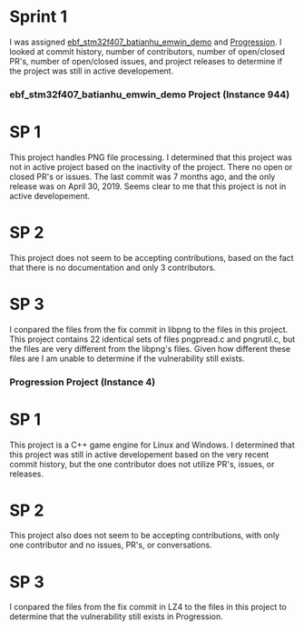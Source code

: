 # Sprint 1
I was assigned [ebf_stm32f407_batianhu_emwin_demo](https://github.com/Embedfire-emwin/ebf_stm32f407_batianhu_emwin_demo) and [Progression](https://github.com/LiamTyler/Progression). I looked at commit history, number of contributors, number of open/closed PR's, number of open/closed issues, and project releases to determine if the project was still in active developement.

### ebf_stm32f407_batianhu_emwin_demo Project (Instance 944)
# SP 1
This project handles PNG file processing. I determined that this project was not in active project based on the inactivity of the project. There no open or closed PR's or issues. The last commit was 7 months ago, and the only release was on April 30, 2019. Seems clear to me that this project is not in active developement.

# SP 2
This project does not seem to be accepting contributions, based on the fact that there is no documentation and only 3 contributors.

# SP 3
I conpared the files from the fix commit in libpng to the files in this project. This project contains 22 identical sets of files pngpread.c and pngrutil.c, but the files are very different from the libpng's files. Given how different these files are I am unable to determine if the vulnerability still exists.

### Progression Project (Instance 4)
# SP 1
This project is a C++ game engine for Linux and Windows. I determined that this project was still in active developement based on the very recent commit history, but the one contributor does not utilize PR's, issues, or releases.

# SP 2
This project also does not seem to be accepting contributions, with only one contributor and no issues, PR's, or conversations.

# SP 3
I conpared the files from the fix commit in LZ4 to the files in this project to determine that the vulnerability still exists in Progression.
